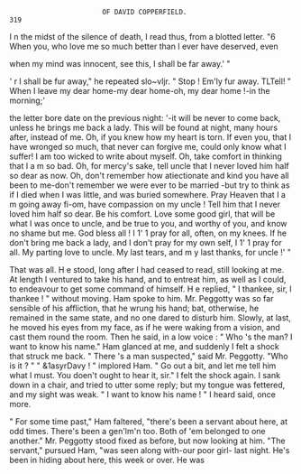                            OF DAVID COPPERFIELD.                               319
  I n the midst of the silence of death, I read thus, from a blotted letter.
   "6 When you, who love me so much better than I ever have deserved, even

  when my mind was innocent, see this, I shall be far away.' "

  ' r I shall be fur away," he repeated slo~vljr. " Stop ! Em'ly fur away.
TLTell! "
     When I leave my dear home-my         dear home-oh,    my dear home !-in    the
  morning;'

the letter bore date on the previous night:
    '-it   will be never to come back, unless he brings me back a lady. This will
  be found at night, many hours after, instead of me. Oh, if you knew how my
  heart is torn. If even you, that I have wronged so much, that never can forgive
  me, could only know what I suffer! I am too wicked to write about myself.
  Oh, take comfort in thinking that I a m so bad. Oh, for mercy's sake, tell uncle
  that I never loved him half so dear as now. Oh, don't remember how atiectionate
  and kind you have all been to me-don't     remember we were ever to be married
  -but try to think as if I died when I was little, and was buried somewhere. Pray
  Heaven that I a m going away fi-om, have compassion on my uncle ! Tell him
  that I never loved him half so dear. Be his comfort. Love some good girl, that
  will be what I was once to uncle, and be true to you, and worthy of you, and know
  no shame but me. God bless all ! I 1' 1 pray for all, often, on my knees. If he
  don't bring me back a lady, and I don't pray for my own self, I 1' 1 pray for all.
  My parting love to uncle. My last tears, and m y last thanks, for uncle !' "

   That was all.
   H e stood, long after I had ceased to read, still looking at me. At
length I ventured to take his hand, and to entreat him, as well as I could,
to endeavour to get some command of himself. H e replied, " I thankee,
sir, I thankee ! " without moving.
   Ham spoke to him. Mr. Peggotty was so far sensible of his affliction,
that he wrung his hand; bat, otherwise, he remained in the same state,
and no one dared to disturb him.
   Slowly, at last, he moved his eyes from my face, as if he were waking
from a vision, and cast them round the room. Then he said, in a low
voice :
   " Who 's the man?     I want to know his name."
   Ham glanced at me, and suddenly I felt a shock that struck me back.
    " There 's a man suspected," said Mr. Peggotty.  "Who is it ? "
   " &1asyrDavy ! " implored Ham. " Go out a bit, and let me tell him
what I must. You doen't ought to hear it, sir."
   I felt the shock again. I sank down in a chair, and tried to utter some
reply; but my tongue was fettered, and my sight was weak.
   " I want to know his name ! " I heard said, once more.

   " For some time past," Ham faltered, "there's been a servant about
here, at odd times. There's been a gen'lm'n too. Both of 'em belonged
to one another."
   Mr. Peggotty stood fixed as before, but now looking at him.
   "The servant," pursued Ham, "was seen along with-our poor girl-
last night. He's been in hiding about here, this week or over. He was
